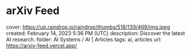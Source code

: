 # arXiv Feed

cover: https://up.raindrop.io/raindrop/thumbs/518/139/469/img.jpeg
created: February 14, 2023 5:36 PM (UTC)
description: Discover the latest AI research.
folder: AI Systems / AI | Articles
tags: ai, articles
url: https://arxiv-feed.vercel.app/
